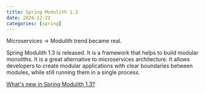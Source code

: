 ```yaml
---
title: Spring Modulith 1.3
date: 2024-12-22
categories: [spring]
---
```


Microservices -> Modulith trend became real.

Spring Modulith 1.3 is released. It is a framework that helps to build modular monoliths. It is a great alternative to microservices architecture. It allows developers to create modular applications with clear boundaries between modules, while still running them in a single process.

[What's new in Spring Modulith 1.3?](https://spring.io/blog/2024/11/22/whats-new-in-spring-modulith-1-3)
